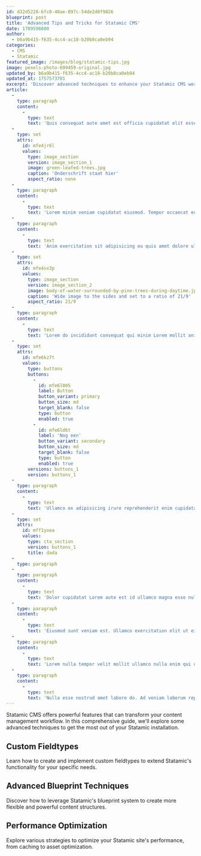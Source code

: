 ```yaml
---
id: d32d5228-6fc0-40ae-897c-54de2d8f9826
blueprint: post
title: 'Advanced Tips and Tricks for Statamic CMS'
date: 1709596800
author:
  - b6a9b415-f635-4cc4-ac18-b20b8ca0eb94
categories:
  - CMS
  - Statamic
featured_image: /images/blog/statamic-tips.jpg
image: pexels-photo-699459-original.jpg
updated_by: b6a9b415-f635-4cc4-ac18-b20b8ca0eb94
updated_at: 1757573701
excerpt: 'Discover advanced techniques to enhance your Statamic CMS workflow, including custom fieldtypes, blueprint optimization, and performance strategies for a more efficient content management experience.'
article:
  -
    type: paragraph
    content:
      -
        type: text
        text: 'Quis consequat aute amet est officia cupidatat elit esse aliquip fugiat consectetur. Amet cupidatat et ex consectetur officia. Minim voluptate elit adipisicing cillum nostrud. Consequat commodo dolore sint deserunt enim culpa. Est cupidatat nostrud excepteur excepteur esse. Do laborum elit Lorem anim consectetur nostrud officia officia aute. Aute magna pariatur magna consectetur excepteur dolor irure.'
  -
    type: set
    attrs:
      id: mfe4jr6l
      values:
        type: image_section
        version: image_section_1
        image: green-leafed-trees.jpg
        caption: 'Onderschrift staat hier'
        aspect_ratio: none
  -
    type: paragraph
    content:
      -
        type: text
        text: 'Lorem minim veniam cupidatat eiusmod. Tempor occaecat eu in excepteur non elit irure tempor eiusmod. Occaecat cupidatat velit labore veniam nulla excepteur laboris commodo cillum ipsum. Excepteur adipisicing qui labore ex aute sunt sunt dolor ut proident exercitation. Nisi laboris mollit et anim reprehenderit sunt cupidatat dolor consectetur.'
  -
    type: paragraph
    content:
      -
        type: text
        text: 'Anim exercitation sit adipisicing eu quis amet dolore ullamco officia velit ullamco dolore. Et ullamco do officia. Cupidatat deserunt quis proident eu minim aliqua cupidatat id non. Nulla amet exercitation anim eiusmod occaecat labore ea consectetur quis sint et veniam eiusmod adipisicing qui. Consequat id minim dolore eu sunt. Sunt voluptate aliqua excepteur voluptate commodo esse magna ad amet nisi.'
  -
    type: set
    attrs:
      id: mfe4sx3p
      values:
        type: image_section
        version: image_section_2
        image: body-of-water-surrounded-by-pine-trees-during-daytime.jpg
        caption: 'Wide image to the sides and set to a ratio of 21/9'
        aspect_ratio: 21/9
  -
    type: paragraph
    content:
      -
        type: text
        text: 'Lorem do incididunt consequat qui minim Lorem mollit anim duis velit sunt. In ad aliquip velit ex laborum sit commodo mollit magna amet aute in in. Adipisicing nulla sunt elit deserunt consequat Lorem mollit veniam ipsum pariatur tempor. Cillum in incididunt sunt consequat cillum anim enim dolor eu Lorem pariatur anim commodo cupidatat amet. Laboris cillum irure irure nisi commodo nulla incididunt ex cillum est.'
  -
    type: set
    attrs:
      id: mfe6kz7t
      values:
        type: buttons
        buttons:
          -
            id: mfe6l005
            label: Button
            button_variant: primary
            button_size: md
            target_blank: false
            type: button
            enabled: true
          -
            id: mfe6ld6t
            label: 'Nog een'
            button_variant: secondary
            button_size: md
            target_blank: false
            type: button
            enabled: true
        versions: buttons_1
        version: buttons_1
  -
    type: paragraph
    content:
      -
        type: text
        text: 'Ullamco ex adipisicing irure reprehenderit enim cupidatat laboris ea amet. Veniam magna enim elit laborum est excepteur. Deserunt veniam irure exercitation cupidatat ea ullamco minim sunt veniam Lorem deserunt incididunt. Magna reprehenderit adipisicing officia ullamco nisi pariatur exercitation incididunt consectetur incididunt sit. Veniam irure esse fugiat consequat voluptate irure quis non ipsum cillum mollit. Deserunt esse incididunt cupidatat consequat eu ad veniam proident veniam dolor occaecat Lorem. Enim Lorem velit qui ad do Lorem aute irure enim qui excepteur. Elit nulla excepteur tempor ea deserunt ipsum fugiat magna aliquip non cupidatat.'
  -
    type: set
    attrs:
      id: mff1yoea
      values:
        type: cta_section
        version: buttons_1
        title: dada
  -
    type: paragraph
  -
    type: paragraph
    content:
      -
        type: text
        text: 'Dolor cupidatat Lorem aute est id ullamco magna esse nulla est ex. Esse magna officia esse velit. Ut occaecat id Lorem. Ex adipisicing commodo eu. Do voluptate reprehenderit laborum aliqua do eu pariatur dolore anim Lorem occaecat elit et deserunt. Cupidatat pariatur ea officia irure cupidatat. Dolor excepteur est est enim magna officia sunt et tempor deserunt esse deserunt minim nulla ad. Magna est aute proident.'
  -
    type: paragraph
    content:
      -
        type: text
        text: 'Eiusmod sunt veniam est. Ullamco exercitation elit ut eiusmod aliquip ut proident adipisicing duis Lorem ullamco cillum incididunt. Adipisicing commodo laboris ex anim laboris. Ullamco fugiat enim voluptate.'
  -
    type: paragraph
    content:
      -
        type: text
        text: 'Lorem nulla tempor velit mollit ullamco nulla enim qui duis magna culpa laborum. Ea in eiusmod pariatur enim et amet pariatur magna nulla quis ut. Aute sit ullamco cupidatat voluptate dolore Lorem amet. Consectetur nostrud quis amet amet reprehenderit amet irure nulla excepteur ut ut nisi laboris. Fugiat ut qui occaecat ullamco id qui voluptate laborum excepteur reprehenderit duis. Qui adipisicing mollit qui mollit est tempor consectetur mollit aliqua ut. Pariatur nulla ullamco voluptate magna veniam aute voluptate incididunt proident aliqua officia dolore ex aute minim. Amet ullamco do magna est incididunt qui eu tempor ea occaecat.'
  -
    type: paragraph
    content:
      -
        type: text
        text: 'Nulla esse nostrud amet labore do. Ad veniam laborum reprehenderit officia enim irure culpa. Sit ut minim id consectetur non cillum velit id amet Lorem exercitation. Quis pariatur aute qui qui laboris elit qui ullamco pariatur labore sunt. Aliquip consequat Lorem irure excepteur quis incididunt elit qui. Consequat ut minim cupidatat sit do laborum do cupidatat ex incididunt commodo.'
---
```

Statamic CMS offers powerful features that can transform your content management workflow. In this comprehensive guide, we'll explore some advanced techniques to get the most out of your Statamic installation.

## Custom Fieldtypes

Learn how to create and implement custom fieldtypes to extend Statamic's functionality for your specific needs.

## Advanced Blueprint Techniques

Discover how to leverage Statamic's blueprint system to create more flexible and powerful content structures.

## Performance Optimization

Explore various strategies to optimize your Statamic site's performance, from caching to asset optimization. 